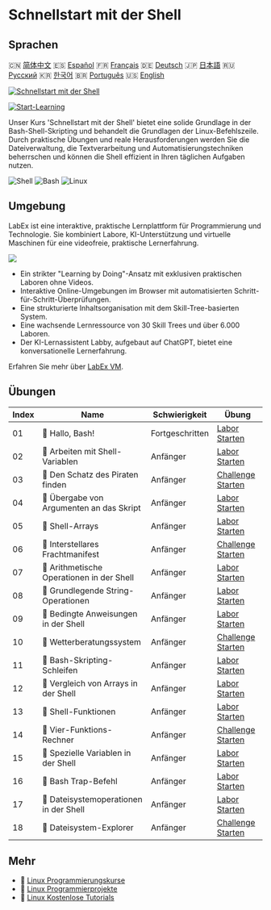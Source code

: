 # Schnellstart mit der Shell

## Sprachen

🇨🇳 [简体中文](README_zh.md) 🇪🇸 [Español](README_es.md) 🇫🇷 [Français](README_fr.md) 🇩🇪 [Deutsch](README_de.md) 🇯🇵 [日本語](README_ja.md) 🇷🇺 [Русский](README_ru.md) 🇰🇷 [한국어](README_ko.md) 🇧🇷 [Português](README_pt.md) 🇺🇸 [English](README.md) 

[![Schnellstart mit der Shell](https://cover-creator.labex.io/quick-start-with-shell.png?lang=de)](https://labex.io/de/courses/quick-start-with-shell)

[![Start-Learning](https://img.shields.io/badge/Start-Learning-whitesmoke?style=for-the-badge)](https://labex.io/de/courses/quick-start-with-shell)

Unser Kurs 'Schnellstart mit der Shell' bietet eine solide Grundlage in der Bash-Shell-Skripting und behandelt die Grundlagen der Linux-Befehlszeile. Durch praktische Übungen und reale Herausforderungen werden Sie die Dateiverwaltung, die Textverarbeitung und Automatisierungstechniken beherrschen und können die Shell effizient in Ihren täglichen Aufgaben nutzen.

![Shell](https://img.shields.io/badge/Shell-whitesmoke?style=for-the-badge&logo=shell)
![Bash](https://img.shields.io/badge/Bash-whitesmoke?style=for-the-badge&logo=bash)
![Linux](https://img.shields.io/badge/Linux-whitesmoke?style=for-the-badge&logo=linux)


## Umgebung

LabEx ist eine interaktive, praktische Lernplattform für Programmierung und Technologie. Sie kombiniert Labore, KI-Unterstützung und virtuelle Maschinen für eine videofreie, praktische Lernerfahrung.

![](https://tutorial-screenshot.getvm.io/images/vm-1725247253.png)

- Ein strikter "Learning by Doing"-Ansatz mit exklusiven praktischen Laboren ohne Videos.
- Interaktive Online-Umgebungen im Browser mit automatisierten Schritt-für-Schritt-Überprüfungen.
- Eine strukturierte Inhaltsorganisation mit dem Skill-Tree-basierten System.
- Eine wachsende Lernressource von 30 Skill Trees und über 6.000 Laboren.
- Der KI-Lernassistent Labby, aufgebaut auf ChatGPT, bietet eine konversationelle Lernerfahrung.

Erfahren Sie mehr über [LabEx VM](https://support.labex.io/using-labex/virtual-machine).

## Übungen

|   Index | Name                                      | Schwierigkeit   | Übung                                                                                                                    |
|---------|-------------------------------------------|-----------------|--------------------------------------------------------------------------------------------------------------------------|
|      01 | 📖 Hallo, Bash!                           | Fortgeschritten | <a target='_blank' href='https://labex.io/de/tutorials/linux-hello-bash-388809'>Labor Starten</a>                        |
|      02 | 📖 Arbeiten mit Shell-Variablen           | Anfänger        | <a target='_blank' href='https://labex.io/de/tutorials/shell-working-with-shell-variables-388810'>Labor Starten</a>      |
|      03 | 🎯 Den Schatz des Piraten finden          | Anfänger        | <a target='_blank' href='https://labex.io/de/tutorials/shell-finding-the-pirate-s-treasure-388807'>Challenge Starten</a> |
|      04 | 📖 Übergabe von Argumenten an das Skript  | Anfänger        | <a target='_blank' href='https://labex.io/de/tutorials/shell-passing-arguments-to-the-script-388811'>Labor Starten</a>   |
|      05 | 📖 Shell-Arrays                           | Anfänger        | <a target='_blank' href='https://labex.io/de/tutorials/shell-shell-arrays-388812'>Labor Starten</a>                      |
|      06 | 🎯 Interstellares Frachtmanifest          | Anfänger        | <a target='_blank' href='https://labex.io/de/tutorials/shell-interstellar-cargo-manifest-388869'>Challenge Starten</a>   |
|      07 | 📖 Arithmetische Operationen in der Shell | Anfänger        | <a target='_blank' href='https://labex.io/de/tutorials/shell-arithmetic-operations-in-shell-388813'>Labor Starten</a>    |
|      08 | 📖 Grundlegende String-Operationen        | Anfänger        | <a target='_blank' href='https://labex.io/de/tutorials/shell-basic-string-operations-388814'>Labor Starten</a>           |
|      09 | 📖 Bedingte Anweisungen in der Shell      | Anfänger        | <a target='_blank' href='https://labex.io/de/tutorials/linux-conditional-statements-in-shell-388815'>Labor Starten</a>   |
|      10 | 🎯 Wetterberatungssystem                  | Anfänger        | <a target='_blank' href='https://labex.io/de/tutorials/shell-weather-advisory-system-388885'>Challenge Starten</a>       |
|      11 | 📖 Bash-Skripting-Schleifen               | Anfänger        | <a target='_blank' href='https://labex.io/de/tutorials/shell-bash-scripting-loops-388816'>Labor Starten</a>              |
|      12 | 📖 Vergleich von Arrays in der Shell      | Anfänger        | <a target='_blank' href='https://labex.io/de/tutorials/shell-comparing-arrays-in-shell-388817'>Labor Starten</a>         |
|      13 | 📖 Shell-Funktionen                       | Anfänger        | <a target='_blank' href='https://labex.io/de/tutorials/shell-shell-functions-388818'>Labor Starten</a>                   |
|      14 | 🎯 Vier-Funktions-Rechner                 | Anfänger        | <a target='_blank' href='https://labex.io/de/tutorials/shell-four-function-calculator-388893'>Challenge Starten</a>      |
|      15 | 📖 Spezielle Variablen in der Shell       | Anfänger        | <a target='_blank' href='https://labex.io/de/tutorials/shell-special-variables-in-shell-388819'>Labor Starten</a>        |
|      16 | 📖 Bash Trap-Befehl                       | Anfänger        | <a target='_blank' href='https://labex.io/de/tutorials/linux-bash-trap-command-388820'>Labor Starten</a>                 |
|      17 | 📖 Dateisystemoperationen in der Shell    | Anfänger        | <a target='_blank' href='https://labex.io/de/tutorials/shell-file-system-operations-in-shell-388821'>Labor Starten</a>   |
|      18 | 🎯 Dateisystem-Explorer                   | Anfänger        | <a target='_blank' href='https://labex.io/de/tutorials/shell-file-system-explorer-388898'>Challenge Starten</a>          |

## Mehr

- 🔗 [Linux Programmierungskurse](https://github.com/labex-labs/awesome-programming-courses)
- 🔗 [Linux Programmierprojekte](https://github.com/labex-labs/awesome-programming-projects)
- 🔗 [Linux Kostenlose Tutorials](https://github.com/labex-labs/linux-free-tutorials)

